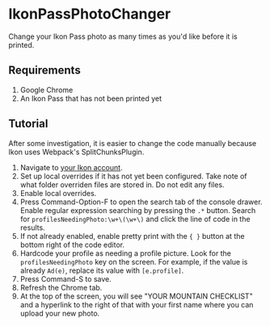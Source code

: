 # IkonPassPhotoChanger
Change your Ikon Pass photo as many times as you'd like before it is printed.

## Requirements
1. Google Chrome
2. An Ikon Pass that has not been printed yet

## Tutorial
After some investigation, it is easier to change the code manually because Ikon uses Webpack's SplitChunksPlugin.
1. Navigate to [your Ikon account](https://account.ikonpass.com/myaccount).
2. Set up local overrides if it has not yet been configured. Take note of what folder overriden files are stored in. Do not edit any files.
3. Enable local overrides.
4. Press Command-Option-F to open the search tab of the console drawer. Enable regular expression searching by pressing the `.*` button. Search for `profilesNeedingPhoto:\w+\(\w+\)` and click the line of code in the results.
5. If not already enabled, enable pretty print with the `{ }` button at the bottom right of the code editor.
6. Hardcode your profile as needing a profile picture. Look for the `profilesNeedingPhoto` key on the screen. For example, if the value is already `Ad(e)`, replace its value with `[e.profile]`.
7. Press Command-S to save.
8. Refresh the Chrome tab.
9. At the top of the screen, you will see "YOUR MOUNTAIN CHECKLIST" and a hyperlink to the right of that with your first name where you can upload your new photo.
